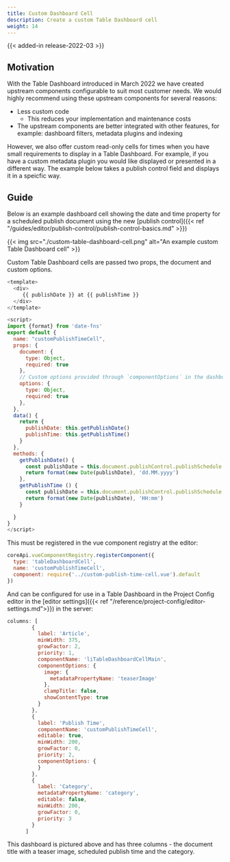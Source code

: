 ```yaml
---
title: Custom Dashboard Cell
description: Create a custom Table Dashboard cell
weight: 14
---
```


{{< added-in release-2022-03 >}}

## Motivation

With the Table Dashboard introduced in March 2022 we have created upstream components configurable to suit most customer needs. We would highly recommend using these upstream components for several reasons:
- Less custom code
  - This reduces your implementation and maintenance costs
- The upstream components are better integrated with other features, for example: dashboard filters, metadata plugins and indexing

However, we also offer custom read-only cells for times when you have small requirements to display in a Table Dashboard. For example, if you have a custom metadata plugin you would like displayed or presented in a different way. The example below takes a publish control field and displays it in a speicfic way.


## Guide

Below is an example dashboard cell showing the date and time property for a scheduled publish document using the new [publish control]({{< ref "/guides/editor/publish-control/publish-control-basics.md" >}})

{{< img src="./custom-table-dashboard-cell.png" alt="An example custom Table Dashboard cell" >}}

Custom Table Dashboard cells are passed two props, the document and custom options.

```js
<template>
  <div>
     {{ publishDate }} at {{ publishTime }}
  </div>
</template>

<script>
import {format} from 'date-fns'
export default {
  name: "customPublishTimeCell",
  props: {
    document: {
      type: Object,
      required: true
    },
    // Custom options provided through `componentOptions` in the dashboard config
    options: {
      type: Object,
      required: true
    },
  },
  data() {
    return {
      publishDate: this.getPublishDate()
      publishTime: this.getPublishTime()
    }
  },
  methods: {
    getPublishDate() {
      const publishDate = this.document.publishControl.publishSchedule.date // UTC String, e.g. 2022-12-14T17:03:00.000Z
      return format(new Date(publishDate), 'dd.MM.yyyy')
    },
    getPublishTime () {
      const publishDate = this.document.publishControl.publishSchedule.date // UTC String, e.g. 2022-12-14T17:03:00.000Z
      return format(new Date(publishDate), 'HH:mm')
    }

  }
}
</script>

```

This must be registered in the vue component registry at the editor:

```js
coreApi.vueComponentRegistry.registerComponent({
  type: 'tableDashboardCell',
  name: 'customPublishTimeCell',
  component: require('../custom-publish-time-cell.vue').default
})
```

And can be configured for use in a Table Dashboard in the Project Config editor in the [editor settings]({{< ref "/reference/project-config/editor-settings.md">}}) in the server:

```js
columns: [
        {
          label: 'Article',
          minWidth: 375,
          growFactor: 2,
          priority: 1,
          componentName: 'liTableDashboardCellMain',
          componentOptions: {
            image: {
              metadataPropertyName: 'teaserImage'
            },
            clampTitle: false,
            showContentType: true
          }
        },
        {
          label: 'Publish Time',
          componentName: 'customPublishTimeCell',
          editable: true,
          minWidth: 200,
          growFactor: 0,
          priority: 2,
          componentOptions: {
          }
        },
        {
          label: 'Category',
          metadataPropertyName: 'category',
          editable: false,
          minWidth: 200,
          growFactor: 0,
          priority: 3
        }
      ]
  ```

This dashboard is pictured above and has three columns - the document title with a teaser image, scheduled publish time and the category.